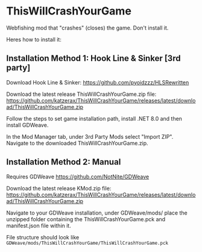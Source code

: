 # ThisWillCrashYourGame
Webfishing mod that "crashes" (closes) the game. Don't install it.

Heres how to install it:
## Installation Method 1: Hook Line & Sinker [3rd party]
Download Hook Line & Sinker: https://github.com/pyoidzzz/HLSRewritten

Download the latest release ThisWillCrashYourGame.zip file: https://github.com/katzerax/ThisWillCrashYourGame/releases/latest/download/ThisWillCrashYourGame.zip

Follow the steps to set game installation path, install .NET 8.0 and then install GDWeave. 

In the Mod Manager tab, under 3rd Party Mods select "Import ZIP". Navigate to the downloaded ThisWillCrashYourGame.zip.

## Installation Method 2: Manual
Requires GDWeave https://github.com/NotNite/GDWeave

Download the latest release KMod.zip file: https://github.com/katzerax/ThisWillCrashYourGame/releases/latest/download/ThisWillCrashYourGame.zip

Navigate to your GDWeave installation, under GDWeave/mods/ place the unzipped folder containing the ThisWillCrashYourGame.pck and manifest.json file within it.

File structure should look like
```GDWeave/mods/ThisWillCrashYourGame/ThisWillCrashYourGame.pck```
